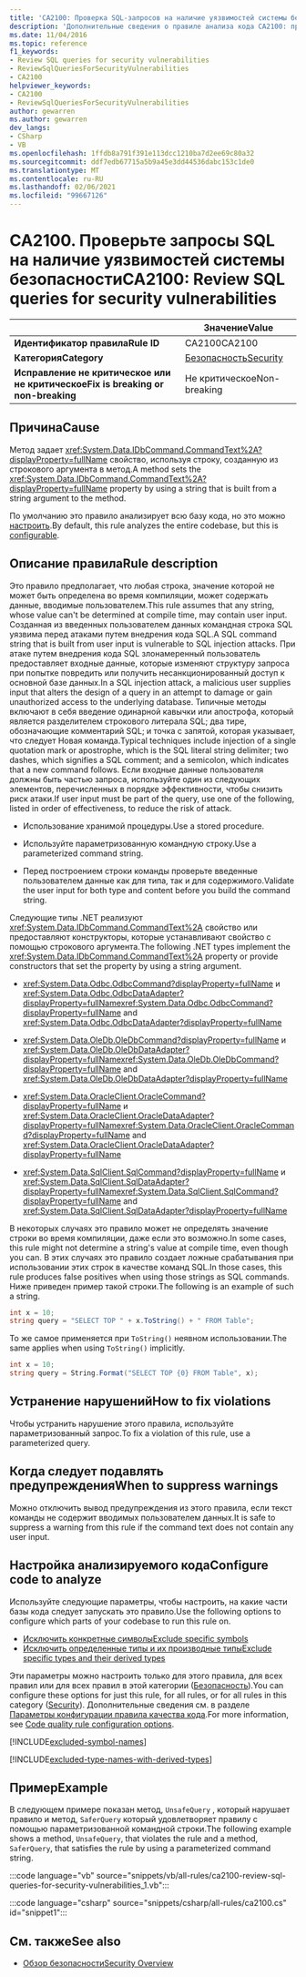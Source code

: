 ```yaml
---
title: 'CA2100: Проверка SQL-запросов на наличие уязвимостей системы безопасности (анализ кода)'
description: 'Дополнительные сведения о правиле анализа кода CA2100: проверка запросов SQL на наличие уязвимостей в системе безопасности'
ms.date: 11/04/2016
ms.topic: reference
f1_keywords:
- Review SQL queries for security vulnerabilities
- ReviewSqlQueriesForSecurityVulnerabilities
- CA2100
helpviewer_keywords:
- CA2100
- ReviewSqlQueriesForSecurityVulnerabilities
author: gewarren
ms.author: gewarren
dev_langs:
- CSharp
- VB
ms.openlocfilehash: 1ffdb8a791f391e113dcc1210ba7d2ee69c80a32
ms.sourcegitcommit: ddf7edb67715a5b9a45e3dd44536dabc153c1de0
ms.translationtype: MT
ms.contentlocale: ru-RU
ms.lasthandoff: 02/06/2021
ms.locfileid: "99667126"
---
```

# <a name="ca2100-review-sql-queries-for-security-vulnerabilities"></a><span data-ttu-id="84b49-103">CA2100. Проверьте запросы SQL на наличие уязвимостей системы безопасности</span><span class="sxs-lookup"><span data-stu-id="84b49-103">CA2100: Review SQL queries for security vulnerabilities</span></span>

| | <span data-ttu-id="84b49-104">Значение</span><span class="sxs-lookup"><span data-stu-id="84b49-104">Value</span></span> |
|-|-|
| <span data-ttu-id="84b49-105">**Идентификатор правила**</span><span class="sxs-lookup"><span data-stu-id="84b49-105">**Rule ID**</span></span> |<span data-ttu-id="84b49-106">CA2100</span><span class="sxs-lookup"><span data-stu-id="84b49-106">CA2100</span></span>|
| <span data-ttu-id="84b49-107">**Категория**</span><span class="sxs-lookup"><span data-stu-id="84b49-107">**Category**</span></span> |[<span data-ttu-id="84b49-108">Безопасность</span><span class="sxs-lookup"><span data-stu-id="84b49-108">Security</span></span>](security-warnings.md)|
| <span data-ttu-id="84b49-109">**Исправление не критическое или не критическое**</span><span class="sxs-lookup"><span data-stu-id="84b49-109">**Fix is breaking or non-breaking**</span></span> |<span data-ttu-id="84b49-110">Не критическое</span><span class="sxs-lookup"><span data-stu-id="84b49-110">Non-breaking</span></span>|

## <a name="cause"></a><span data-ttu-id="84b49-111">Причина</span><span class="sxs-lookup"><span data-stu-id="84b49-111">Cause</span></span>

<span data-ttu-id="84b49-112">Метод задает <xref:System.Data.IDbCommand.CommandText%2A?displayProperty=fullName> свойство, используя строку, созданную из строкового аргумента в метод.</span><span class="sxs-lookup"><span data-stu-id="84b49-112">A method sets the <xref:System.Data.IDbCommand.CommandText%2A?displayProperty=fullName> property by using a string that is built from a string argument to the method.</span></span>

<span data-ttu-id="84b49-113">По умолчанию это правило анализирует всю базу кода, но это можно [настроить](#configure-code-to-analyze).</span><span class="sxs-lookup"><span data-stu-id="84b49-113">By default, this rule analyzes the entire codebase, but this is [configurable](#configure-code-to-analyze).</span></span>

## <a name="rule-description"></a><span data-ttu-id="84b49-114">Описание правила</span><span class="sxs-lookup"><span data-stu-id="84b49-114">Rule description</span></span>

<span data-ttu-id="84b49-115">Это правило предполагает, что любая строка, значение которой не может быть определена во время компиляции, может содержать данные, вводимые пользователем.</span><span class="sxs-lookup"><span data-stu-id="84b49-115">This rule assumes that any string, whose value can't be determined at compile time, may contain user input.</span></span> <span data-ttu-id="84b49-116">Созданная из введенных пользователем данных командная строка SQL уязвима перед атаками путем внедрения кода SQL.</span><span class="sxs-lookup"><span data-stu-id="84b49-116">A SQL command string that is built from user input is vulnerable to SQL injection attacks.</span></span> <span data-ttu-id="84b49-117">При атаке путем внедрения кода SQL злонамеренный пользователь предоставляет входные данные, которые изменяют структуру запроса при попытке повредить или получить несанкционированный доступ к основной базе данных.</span><span class="sxs-lookup"><span data-stu-id="84b49-117">In a SQL injection attack, a malicious user supplies input that alters the design of a query in an attempt to damage or gain unauthorized access to the underlying database.</span></span> <span data-ttu-id="84b49-118">Типичные методы включают в себя введение одинарной кавычки или апострофа, который является разделителем строкового литерала SQL; два тире, обозначающие комментарий SQL; и точка с запятой, которая указывает, что следует Новая команда.</span><span class="sxs-lookup"><span data-stu-id="84b49-118">Typical techniques include injection of a single quotation mark or apostrophe, which is the SQL literal string delimiter; two dashes, which signifies a SQL comment; and a semicolon, which indicates that a new command follows.</span></span> <span data-ttu-id="84b49-119">Если входные данные пользователя должны быть частью запроса, используйте один из следующих элементов, перечисленных в порядке эффективности, чтобы снизить риск атаки.</span><span class="sxs-lookup"><span data-stu-id="84b49-119">If user input must be part of the query, use one of the following, listed in order of effectiveness, to reduce the risk of attack.</span></span>

- <span data-ttu-id="84b49-120">Использование хранимой процедуры.</span><span class="sxs-lookup"><span data-stu-id="84b49-120">Use a stored procedure.</span></span>

- <span data-ttu-id="84b49-121">Используйте параметризованную командную строку.</span><span class="sxs-lookup"><span data-stu-id="84b49-121">Use a parameterized command string.</span></span>

- <span data-ttu-id="84b49-122">Перед построением строки команды проверьте введенные пользователем данные как для типа, так и для содержимого.</span><span class="sxs-lookup"><span data-stu-id="84b49-122">Validate the user input for both type and content before you build the command string.</span></span>

<span data-ttu-id="84b49-123">Следующие типы .NET реализуют <xref:System.Data.IDbCommand.CommandText%2A> свойство или предоставляют конструкторы, которые устанавливают свойство с помощью строкового аргумента.</span><span class="sxs-lookup"><span data-stu-id="84b49-123">The following .NET types implement the <xref:System.Data.IDbCommand.CommandText%2A> property or provide constructors that set the property by using a string argument.</span></span>

- <span data-ttu-id="84b49-124"><xref:System.Data.Odbc.OdbcCommand?displayProperty=fullName> и <xref:System.Data.Odbc.OdbcDataAdapter?displayProperty=fullName></span><span class="sxs-lookup"><span data-stu-id="84b49-124"><xref:System.Data.Odbc.OdbcCommand?displayProperty=fullName> and <xref:System.Data.Odbc.OdbcDataAdapter?displayProperty=fullName></span></span>

- <span data-ttu-id="84b49-125"><xref:System.Data.OleDb.OleDbCommand?displayProperty=fullName> и <xref:System.Data.OleDb.OleDbDataAdapter?displayProperty=fullName></span><span class="sxs-lookup"><span data-stu-id="84b49-125"><xref:System.Data.OleDb.OleDbCommand?displayProperty=fullName> and <xref:System.Data.OleDb.OleDbDataAdapter?displayProperty=fullName></span></span>

- <span data-ttu-id="84b49-126"><xref:System.Data.OracleClient.OracleCommand?displayProperty=fullName> и <xref:System.Data.OracleClient.OracleDataAdapter?displayProperty=fullName></span><span class="sxs-lookup"><span data-stu-id="84b49-126"><xref:System.Data.OracleClient.OracleCommand?displayProperty=fullName> and <xref:System.Data.OracleClient.OracleDataAdapter?displayProperty=fullName></span></span>

- <span data-ttu-id="84b49-127"><xref:System.Data.SqlClient.SqlCommand?displayProperty=fullName> и <xref:System.Data.SqlClient.SqlDataAdapter?displayProperty=fullName></span><span class="sxs-lookup"><span data-stu-id="84b49-127"><xref:System.Data.SqlClient.SqlCommand?displayProperty=fullName> and <xref:System.Data.SqlClient.SqlDataAdapter?displayProperty=fullName></span></span>

<span data-ttu-id="84b49-128">В некоторых случаях это правило может не определять значение строки во время компиляции, даже если это возможно.</span><span class="sxs-lookup"><span data-stu-id="84b49-128">In some cases, this rule might not determine a string's value at compile time, even though you can.</span></span> <span data-ttu-id="84b49-129">В этих случаях это правило создает ложные срабатывания при использовании этих строк в качестве команд SQL.</span><span class="sxs-lookup"><span data-stu-id="84b49-129">In those cases, this rule produces false positives when using those strings as SQL commands.</span></span> <span data-ttu-id="84b49-130">Ниже приведен пример такой строки.</span><span class="sxs-lookup"><span data-stu-id="84b49-130">The following is an example of such a string.</span></span>

```csharp
int x = 10;
string query = "SELECT TOP " + x.ToString() + " FROM Table";
```

<span data-ttu-id="84b49-131">То же самое применяется при `ToString()` неявном использовании.</span><span class="sxs-lookup"><span data-stu-id="84b49-131">The same applies when using `ToString()` implicitly.</span></span>

```csharp
int x = 10;
string query = String.Format("SELECT TOP {0} FROM Table", x);
```

## <a name="how-to-fix-violations"></a><span data-ttu-id="84b49-132">Устранение нарушений</span><span class="sxs-lookup"><span data-stu-id="84b49-132">How to fix violations</span></span>

<span data-ttu-id="84b49-133">Чтобы устранить нарушение этого правила, используйте параметризованный запрос.</span><span class="sxs-lookup"><span data-stu-id="84b49-133">To fix a violation of this rule, use a parameterized query.</span></span>

## <a name="when-to-suppress-warnings"></a><span data-ttu-id="84b49-134">Когда следует подавлять предупреждения</span><span class="sxs-lookup"><span data-stu-id="84b49-134">When to suppress warnings</span></span>

<span data-ttu-id="84b49-135">Можно отключить вывод предупреждения из этого правила, если текст команды не содержит вводимых пользователем данных.</span><span class="sxs-lookup"><span data-stu-id="84b49-135">It is safe to suppress a warning from this rule if the command text does not contain any user input.</span></span>

## <a name="configure-code-to-analyze"></a><span data-ttu-id="84b49-136">Настройка анализируемого кода</span><span class="sxs-lookup"><span data-stu-id="84b49-136">Configure code to analyze</span></span>

<span data-ttu-id="84b49-137">Используйте следующие параметры, чтобы настроить, на какие части базы кода следует запускать это правило.</span><span class="sxs-lookup"><span data-stu-id="84b49-137">Use the following options to configure which parts of your codebase to run this rule on.</span></span>

- [<span data-ttu-id="84b49-138">Исключить конкретные символы</span><span class="sxs-lookup"><span data-stu-id="84b49-138">Exclude specific symbols</span></span>](#exclude-specific-symbols)
- [<span data-ttu-id="84b49-139">Исключить определенные типы и их производные типы</span><span class="sxs-lookup"><span data-stu-id="84b49-139">Exclude specific types and their derived types</span></span>](#exclude-specific-types-and-their-derived-types)

<span data-ttu-id="84b49-140">Эти параметры можно настроить только для этого правила, для всех правил или для всех правил в этой категории ([Безопасность](security-warnings.md)).</span><span class="sxs-lookup"><span data-stu-id="84b49-140">You can configure these options for just this rule, for all rules, or for all rules in this category ([Security](security-warnings.md)).</span></span> <span data-ttu-id="84b49-141">Дополнительные сведения см. в разделе [Параметры конфигурации правила качества кода](../code-quality-rule-options.md).</span><span class="sxs-lookup"><span data-stu-id="84b49-141">For more information, see [Code quality rule configuration options](../code-quality-rule-options.md).</span></span>

[!INCLUDE[excluded-symbol-names](~/includes/code-analysis/excluded-symbol-names.md)]

[!INCLUDE[excluded-type-names-with-derived-types](~/includes/code-analysis/excluded-type-names-with-derived-types.md)]

## <a name="example"></a><span data-ttu-id="84b49-142">Пример</span><span class="sxs-lookup"><span data-stu-id="84b49-142">Example</span></span>

<span data-ttu-id="84b49-143">В следующем примере показан метод, `UnsafeQuery` , который нарушает правило и метод, `SaferQuery` который удовлетворяет правилу с помощью параметризованной командной строки.</span><span class="sxs-lookup"><span data-stu-id="84b49-143">The following example shows a method, `UnsafeQuery`, that violates the rule and a method, `SaferQuery`, that satisfies the rule by using a parameterized command string.</span></span>

:::code language="vb" source="snippets/vb/all-rules/ca2100-review-sql-queries-for-security-vulnerabilities_1.vb":::

:::code language="csharp" source="snippets/csharp/all-rules/ca2100.cs" id="snippet1":::

## <a name="see-also"></a><span data-ttu-id="84b49-144">См. также</span><span class="sxs-lookup"><span data-stu-id="84b49-144">See also</span></span>

- [<span data-ttu-id="84b49-145">Обзор безопасности</span><span class="sxs-lookup"><span data-stu-id="84b49-145">Security Overview</span></span>](../../../framework/data/adonet/security-overview.md)
